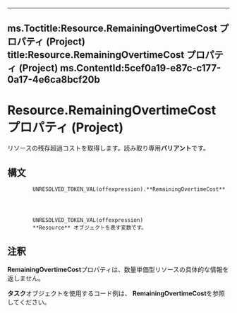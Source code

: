 

---
ms.Toctitle:Resource.RemainingOvertimeCost プロパティ (Project)
title:Resource.RemainingOvertimeCost プロパティ (Project)
ms.ContentId:5cef0a19-e87c-c177-0a17-4e6ca8bcf20b
---
# Resource.RemainingOvertimeCost プロパティ (Project)




リソースの残存超過コストを取得します。読み取り専用**バリアント**です。

## 構文

            UNRESOLVED_TOKEN_VAL(offexpression).**RemainingOvertimeCost**




            UNRESOLVED_TOKEN_VAL(offexpression)
            **Resource** オブジェクトを表す変数です。



## 注釈
**RemainingOvertimeCost**プロパティは、数量単価型リソースの具体的な情報を返しません。



**タスク**オブジェクトを使用するコード例は、 **RemainingOvertimeCost**を参照してください。




